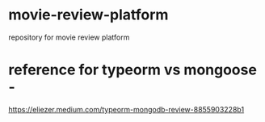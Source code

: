 # movie-review-platform
repository for movie review platform

# reference for typeorm vs mongoose - 
https://eliezer.medium.com/typeorm-mongodb-review-8855903228b1